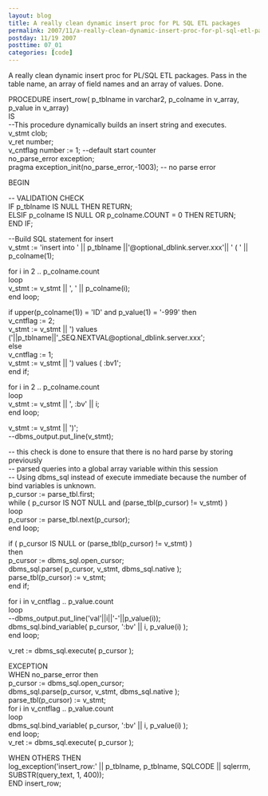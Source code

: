 ```yaml
---
layout: blog
title: A really clean dynamic insert proc for PL SQL ETL packages
permalink: 2007/11/a-really-clean-dynamic-insert-proc-for-pl-sql-etl-packages
postday: 11/19 2007
posttime: 07_01
categories: [code]
---
```


<p>A really clean dynamic insert proc for PL/SQL ETL packages. Pass in the table name, an array of field names and an array of values. Done.</p>
<p>PROCEDURE insert_row( p_tblname in varchar2, p_colname in v_array, p_value in v_array)<br />
IS<br />
--This procedure dynamically builds an insert string and executes.<br />
v_stmt clob;<br />
v_ret  number;<br />
v_cntflag number := 1; --default start counter<br />
no_parse_error exception;<br />
pragma exception_init(no_parse_error,-1003); -- no parse error</p>
<p>BEGIN</p>
<p>-- VALIDATION CHECK<br />
 IF p_tblname IS NULL THEN RETURN;<br />
 ELSIF p_colname IS NULL OR p_colname.COUNT = 0 THEN RETURN;<br />
 END IF;</p>
<p>--Build SQL statement for insert<br />
v_stmt := &#039;insert into &#039; || p_tblname ||&#039;@optional_dblink.server.xxx&#039;|| &#039; ( &#039; || p_colname(1);</p>
<p>    for i in 2 .. p_colname.count<br />
    loop<br />
      v_stmt := v_stmt || &#039;, &#039; || p_colname(i);<br />
    end loop;</p>
<p>if upper(p_colname(1)) = &#039;ID&#039; and p_value(1) = &#039;-999&#039; then<br />
  v_cntflag := 2;<br />
  v_stmt := v_stmt || &#039;) values (&#039;||p_tblname||&#039;_SEQ.NEXTVAL@optional_dblink.server.xxx&#039;;<br />
else<br />
  v_cntflag := 1;<br />
  v_stmt := v_stmt || &#039;) values ( :bv1&#039;;<br />
end if;</p>
<p>    for i in 2 .. p_colname.count<br />
    loop<br />
      v_stmt := v_stmt || &#039;, :bv&#039; || i;<br />
    end loop;</p>
<p>v_stmt := v_stmt || &#039;)&#039;;<br />
--dbms_output.put_line(v_stmt);</p>
<p>        -- this check is done to ensure that there is no hard parse by storing previously<br />
        -- parsed queries into a global array variable within this session<br />
        -- Using dbms_sql instead of execute immediate because the number of bind variables is unknown.<br />
        p_cursor := parse_tbl.first;<br />
        while ( p_cursor IS NOT NULL and (parse_tbl(p_cursor) != v_stmt) )<br />
        loop<br />
            p_cursor := parse_tbl.next(p_cursor);<br />
        end loop;</p>
<p>        if ( p_cursor IS NULL or (parse_tbl(p_cursor) != v_stmt) )<br />
        then<br />
            p_cursor := dbms_sql.open_cursor;<br />
            dbms_sql.parse(  p_cursor, v_stmt, dbms_sql.native );<br />
            parse_tbl(p_cursor) := v_stmt;<br />
        end if;</p>
<p>    for i in v_cntflag .. p_value.count<br />
    loop<br />
      --dbms_output.put_line(&#039;val&#039;||i||&#039;-&#039;||p_value(i));<br />
      dbms_sql.bind_variable( p_cursor, &#039;:bv&#039; || i, p_value(i) );<br />
    end loop;</p>
<p>    v_ret := dbms_sql.execute( p_cursor );</p>
<p>EXCEPTION<br />
WHEN no_parse_error then<br />
            p_cursor := dbms_sql.open_cursor;<br />
            dbms_sql.parse(p_cursor, v_stmt, dbms_sql.native );<br />
            parse_tbl(p_cursor) := v_stmt;<br />
            for i in v_cntflag .. p_value.count<br />
            loop<br />
              dbms_sql.bind_variable( p_cursor, &#039;:bv&#039; || i, p_value(i) );<br />
            end loop;<br />
            v_ret := dbms_sql.execute( p_cursor );</p>
<p>WHEN OTHERS THEN<br />
log_exception(&#039;insert_row:&#039; || p_tblname,   p_tblname,   SQLCODE || sqlerrm,   SUBSTR(query_text,   1,   400));<br />
END insert_row;<br />
</p>
